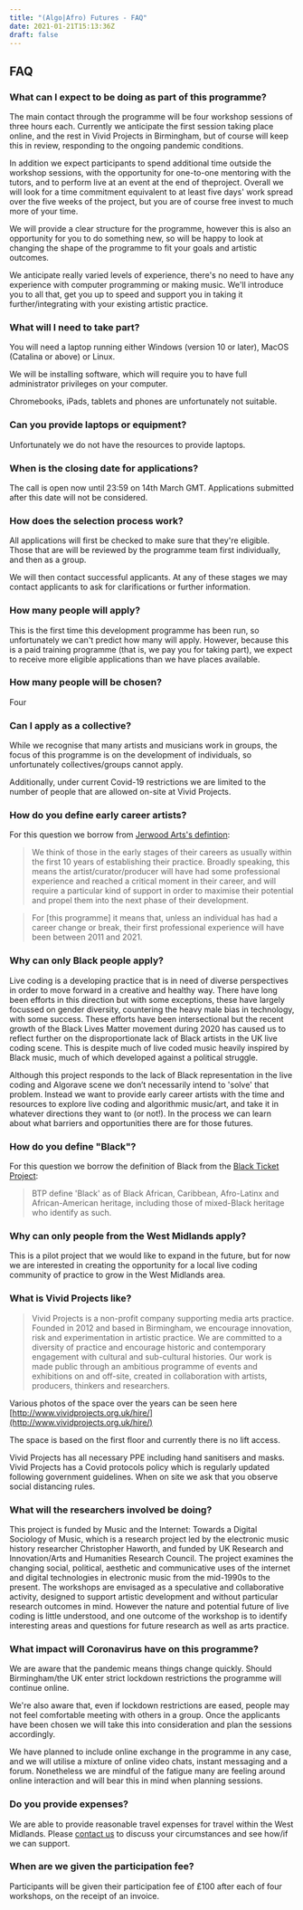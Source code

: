 ```yaml
---
title: "(Algo|Afro) Futures - FAQ"
date: 2021-01-21T15:13:36Z
draft: false
---
```


## FAQ

### What can I expect to be doing as part of this programme?

The main contact through the programme will be four workshop sessions of three hours each. Currently we anticipate the first session taking place online, and the rest in Vivid Projects in Birmingham, but of course will keep this in review, responding to the ongoing pandemic conditions.

In addition we expect participants to spend additional time outside the workshop sessions, with the opportunity for one-to-one mentoring with the tutors, and to perform live at an event at the end of theproject. Overall we will look for a time commitment equivalent to at least five days' work spread over the five weeks of the project, but you are of course free invest to much more of your time.

We will provide a clear structure for the programme, however this is also an opportunity for you to do something new, so will be happy to look at changing the shape of the programme to fit your goals and artistic outcomes.

We anticipate really varied levels of experience, there's no need to have any experience with computer programming or making music. We'll introduce you to all that, get you up to speed and support you in taking it further/integrating with your existing artistic practice.

### What will I need to take part?

You will need a laptop running either Windows (version 10 or later), MacOS (Catalina or above) or Linux.

We will be installing software, which will require you to have full administrator privileges on your computer.

Chromebooks, iPads, tablets and phones are unfortunately not suitable.

### Can you provide laptops or equipment?

Unfortunately we do not have the resources to provide laptops.

### When is the closing date for applications?
The call is open now until 23:59 on 14th March GMT. Applications submitted after this date will not be considered.

### How does the selection process work?

All applications will first be checked to make sure that they're eligible. Those that are will be reviewed by the programme team first individually, and then as a group.

We will then contact successful applicants. At any of these stages we may contact applicants to ask for clarifications or further information.

### How many people will apply?
This is the first time this development programme has been run, so unfortunately we can't predict how many will apply. However, because this is a paid training programme (that is, we pay you for taking part), we expect to receive more eligible applications than we have places available.

### How many people will be chosen?
Four

### Can I apply as a collective?
While we recognise that many artists and musicians work in groups, the focus of this programme is on the development of individuals, so unfortunately collectives/groups cannot apply.

Additionally, under current Covid-19 restrictions we are limited to the number of people that are allowed on-site at Vivid Projects.

### How do you define early career artists?
For this question we borrow from [Jerwood Arts's defintion](https://jerwoodarts.org/faq/):

> We think of those in the early stages of their careers as usually within the first 10 years of establishing their practice. Broadly speaking, this means the artist/curator/producer will have had some professional experience and reached a critical moment in their career, and will require a particular kind of support in order to maximise their potential and propel them into the next phase of their development.

> For [this programme] it means that, unless an individual has had a career change or break, their first professional experience will have been between 2011 and 2021.

### Why can only Black people apply?
Live coding is a developing practice that is in need of diverse perspectives in order to move forward in a creative and healthy way. There have long been efforts in this direction but with some exceptions, these have largely focussed on gender diversity, countering the heavy male bias in technology, with some success. These efforts have been intersectional but the recent growth of the Black Lives Matter movement during 2020 has caused us to reflect further on the disproportionate lack of Black artists in the UK live coding scene. This is despite much of live coded music heavily inspired by Black music, much of which developed against a political struggle.

Although this project responds to the lack of Black representation in the live coding and Algorave scene we don’t necessarily intend to 'solve' that problem. Instead we want to provide early career artists with the time and resources to explore live coding and algorithmic music/art, and take it in whatever directions they want to (or not!). In the process we can learn about what barriers and opportunities there are for those futures.

### How do you define "Black"?
For this question we borrow the definition of Black from the [Black Ticket Project](https://royalcourttheatre.com/black-ticket-project/):

> BTP define 'Black' as of Black African, Caribbean, Afro-Latinx and African-American heritage, including those of mixed-Black heritage who identify as such.

### Why can only people from the West Midlands apply?
This is a pilot project that we would like to expand in the future, but for now we are interested in creating the opportunity for a local live coding community of practice to grow in the West Midlands area.

### What is Vivid Projects like?
> Vivid Projects is a non-profit company supporting media arts practice. Founded in 2012 and based in Birmingham, we encourage innovation, risk and experimentation in artistic practice. We are committed to a diversity of practice and encourage historic and contemporary engagement with cultural and sub-cultural histories. Our work is made public through an ambitious programme of events and exhibitions on and off-site, created in collaboration with artists, producers, thinkers and researchers.

Various photos of the space over the years can be seen here [http://www.vividprojects.org.uk/hire/](http://www.vividprojects.org.uk/hire/)

The space is based on the first floor and currently there is no lift access.

Vivid Projects has all necessary PPE including hand sanitisers and masks. Vivid Projects has a Covid protocols policy which is regularly updated following government guidelines. When on site we ask that you observe social distancing rules.

### What will the researchers involved be doing?

This project is funded by Music and the Internet: Towards a Digital Sociology of Music, which is a research project led by the electronic music history researcher Christopher Haworth, and funded by UK Research and Innovation/Arts and Humanities Research Council. The project examines the changing social, political, aesthetic and communicative uses of the internet and digital technologies in electronic music from the mid-1990s to the present. The workshops are envisaged as a speculative and collaborative activity, designed to support artistic development and without particular research outcomes in mind. However the nature and potential future of live coding is little understood, and one outcome of the workshop is to identify interesting areas and questions for future research as well as arts practice.

### What impact will Coronavirus have on this programme?
We are aware that the pandemic means things change quickly. Should Birmingham/the UK enter strict lockdown restrictions the programme will continue online.

We're also aware that, even if lockdown restrictions are eased, people may not feel comfortable meeting with others in a group. Once the applicants have been chosen we will take this into consideration and plan the sessions accordingly.

We have planned to include online exchange in the programme in any case, and we will utilise a mixture of online video chats, instant messaging and a forum. Nonetheless we are mindful of the fatigue many are feeling around online interaction and will bear this in mind when planning sessions.

### Do you provide expenses?
We are able to provide reasonable travel expenses for travel within the West Midlands. Please [contact us](/contact) to discuss your circumstances and see how/if we can support.

### When are we given the participation fee?

Participants will be given their participation fee of £100 after each
of four workshops, on the receipt of an invoice.
